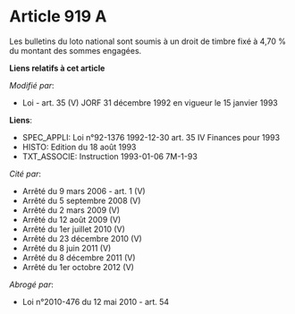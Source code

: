 # Article 919 A

Les bulletins du loto national sont soumis à un droit de timbre fixé à 4,70 % du montant des sommes engagées.

**Liens relatifs à cet article**

_Modifié par_:

  - Loi - art. 35 (V) JORF 31 décembre 1992 en vigueur le 15 janvier 1993

**Liens**:

  - SPEC_APPLI: Loi n°92-1376 1992-12-30 art. 35 IV Finances pour 1993
  - HISTO: Edition du 18 août 1993
  - TXT_ASSOCIE: Instruction 1993-01-06 7M-1-93

_Cité par_:

  - Arrêté du 9 mars 2006 - art. 1 (V)
  - Arrêté du 5 septembre 2008 (V)
  - Arrêté du 2 mars 2009 (V)
  - Arrêté du 12 août 2009 (V)
  - Arrêté du 1er juillet 2010 (V)
  - Arrêté du 23 décembre 2010 (V)
  - Arrêté du 8 juin 2011 (V)
  - Arrêté du 8 décembre 2011 (V)
  - Arrêté du 1er octobre 2012 (V)

_Abrogé par_:

  - Loi n°2010-476 du 12 mai 2010 - art. 54

